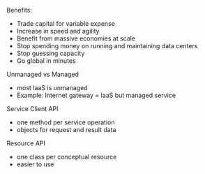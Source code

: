 Benefits:
- Trade capital for variable expense
- Increase in speed and agility
- Benefit from massive economies at scale
- Stop spending money on running and maintaining data centers
- Stop guessing capacity
- Go global in minutes


Unmanaged vs Managed
- most IaaS is unmanaged
- Example: Internet gateway = IaaS but managed service

Service Client API
- one method per service operation
- objects for request and result data

Resource API
- one class per conceptual resource
- easier to use
